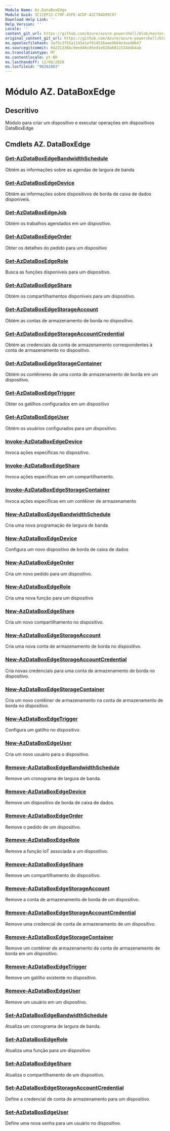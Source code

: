 ```yaml
---
Module Name: Az.DataBoxEdge
Module Guid: 3C11EF12-C79F-45FE-ACDF-A2C784D99C97
Download Help Link: ''
Help Version: ''
Locale: ''
content_git_url: https://github.com/Azure/azure-powershell/blob/master/src/DataBoxEdge/DataBoxEdge/help/Az.DataBoxEdge.md
original_content_git_url: https://github.com/Azure/azure-powershell/blob/master/src/DataBoxEdge/DataBoxEdge/help/Az.DataBoxEdge.md
ms.openlocfilehash: 3a75c3f55a1145e1ef914516aee9b64e3ead0647
ms.sourcegitcommit: 04221336bc9eed46c05ed1e828a6811534d4b4ab
ms.translationtype: MT
ms.contentlocale: pt-BR
ms.lasthandoff: 12/08/2020
ms.locfileid: "98262883"
---
```

# Módulo AZ. DataBoxEdge
## Descritivo
Módulo para criar um dispositivo e executar operações em dispositivos DataBoxEdge

## Cmdlets AZ. DataBoxEdge
### [Get-AzDataBoxEdgeBandwidthSchedule](Get-AzDataBoxEdgeBandwidthSchedule.md)
Obtém as informações sobre as agendas de largura de banda

### [Get-AzDataBoxEdgeDevice](Get-AzDataBoxEdgeDevice.md)
Obtém as informações sobre dispositivos de borda de caixa de dados disponíveis.

### [Get-AzDataBoxEdgeJob](Get-AzDataBoxEdgeJob.md)
Obtém os trabalhos agendados em um dispositivo.

### [Get-AzDataBoxEdgeOrder](Get-AzDataBoxEdgeOrder.md)
Obter os detalhes do pedido para um dispositivo

### [Get-AzDataBoxEdgeRole](Get-AzDataBoxEdgeRole.md)
Busca as funções disponíveis para um dispositivo.

### [Get-AzDataBoxEdgeShare](Get-AzDataBoxEdgeShare.md)
Obtém os compartilhamentos disponíveis para um dispositivo.

### [Get-AzDataBoxEdgeStorageAccount](Get-AzDataBoxEdgeStorageAccount.md)
Obtém as contas de armazenamento de borda no dispositivo.

### [Get-AzDataBoxEdgeStorageAccountCredential](Get-AzDataBoxEdgeStorageAccountCredential.md)
Obtém as credenciais da conta de armazenamento correspondentes à conta de armazenamento no dispositivo.

### [Get-AzDataBoxEdgeStorageContainer](Get-AzDataBoxEdgeStorageContainer.md)
Obtém os contêineres de uma conta de armazenamento de borda em um dispositivo.

### [Get-AzDataBoxEdgeTrigger](Get-AzDataBoxEdgeTrigger.md)
Obter os gatilhos configurados em um dispositivo
 

### [Get-AzDataBoxEdgeUser](Get-AzDataBoxEdgeUser.md)
Obtém os usuários configurados para um dispositivo.

### [Invoke-AzDataBoxEdgeDevice](Invoke-AzDataBoxEdgeDevice.md)
Invoca ações específicas no dispositivo.

### [Invoke-AzDataBoxEdgeShare](Invoke-AzDataBoxEdgeShare.md)
Invoca ações específicas em um compartilhamento.

### [Invoke-AzDataBoxEdgeStorageContainer](Invoke-AzDataBoxEdgeStorageContainer.md)
Invoca ações específicas em um contêiner de armazenamento

### [New-AzDataBoxEdgeBandwidthSchedule](New-AzDataBoxEdgeBandwidthSchedule.md)
Cria uma nova programação de largura de banda

### [New-AzDataBoxEdgeDevice](New-AzDataBoxEdgeDevice.md)
Configura um novo dispositivo de borda de caixa de dados

### [New-AzDataBoxEdgeOrder](New-AzDataBoxEdgeOrder.md)
Cria um novo pedido para um dispositivo.

### [New-AzDataBoxEdgeRole](New-AzDataBoxEdgeRole.md)
Cria uma nova função para um dispositivo

### [New-AzDataBoxEdgeShare](New-AzDataBoxEdgeShare.md)
Cria um novo compartilhamento no dispositivo.

### [New-AzDataBoxEdgeStorageAccount](New-AzDataBoxEdgeStorageAccount.md)
Cria uma nova conta de armazenamento de borda no dispositivo.

### [New-AzDataBoxEdgeStorageAccountCredential](New-AzDataBoxEdgeStorageAccountCredential.md)
Cria novas credenciais para uma conta de armazenamento de borda no dispositivo.

### [New-AzDataBoxEdgeStorageContainer](New-AzDataBoxEdgeStorageContainer.md)
Cria um novo contêiner de armazenamento na conta de armazenamento de borda no dispositivo.

### [New-AzDataBoxEdgeTrigger](New-AzDataBoxEdgeTrigger.md)
Configura um gatilho no dispositivo.

### [New-AzDataBoxEdgeUser](New-AzDataBoxEdgeUser.md)
Cria um novo usuário para o dispositivo.

### [Remove-AzDataBoxEdgeBandwidthSchedule](Remove-AzDataBoxEdgeBandwidthSchedule.md)
Remove um cronograma de largura de banda.

### [Remove-AzDataBoxEdgeDevice](Remove-AzDataBoxEdgeDevice.md)
Remove um dispositivo de borda de caixa de dados.

### [Remove-AzDataBoxEdgeOrder](Remove-AzDataBoxEdgeOrder.md)
Remove o pedido de um dispositivo.

### [Remove-AzDataBoxEdgeRole](Remove-AzDataBoxEdgeRole.md)
Remove a função IoT associada a um dispositivo.

### [Remove-AzDataBoxEdgeShare](Remove-AzDataBoxEdgeShare.md)
Remove um compartilhamento do dispositivo.

### [Remove-AzDataBoxEdgeStorageAccount](Remove-AzDataBoxEdgeStorageAccount.md)
Remove a conta de armazenamento de borda de um dispositivo.

### [Remove-AzDataBoxEdgeStorageAccountCredential](Remove-AzDataBoxEdgeStorageAccountCredential.md)
Remove uma credencial de conta de armazenamento de um dispositivo.

### [Remove-AzDataBoxEdgeStorageContainer](Remove-AzDataBoxEdgeStorageContainer.md)
Remove um contêiner de armazenamento da conta de armazenamento de borda em um dispositivo.

### [Remove-AzDataBoxEdgeTrigger](Remove-AzDataBoxEdgeTrigger.md)
Remove um gatilho existente no dispositivo.

### [Remove-AzDataBoxEdgeUser](Remove-AzDataBoxEdgeUser.md)
Remove um usuário em um dispositivo.

### [Set-AzDataBoxEdgeBandwidthSchedule](Set-AzDataBoxEdgeBandwidthSchedule.md)
Atualiza um cronograma de largura de banda.

### [Set-AzDataBoxEdgeRole](Set-AzDataBoxEdgeRole.md)
Atualiza uma função para um dispositivo

### [Set-AzDataBoxEdgeShare](Set-AzDataBoxEdgeShare.md)
Atualiza o compartilhamento de um dispositivo.

### [Set-AzDataBoxEdgeStorageAccountCredential](Set-AzDataBoxEdgeStorageAccountCredential.md)
Define a credencial de conta de armazenamento para um dispositivo.

### [Set-AzDataBoxEdgeUser](Set-AzDataBoxEdgeUser.md)
Define uma nova senha para um usuário no dispositivo.

